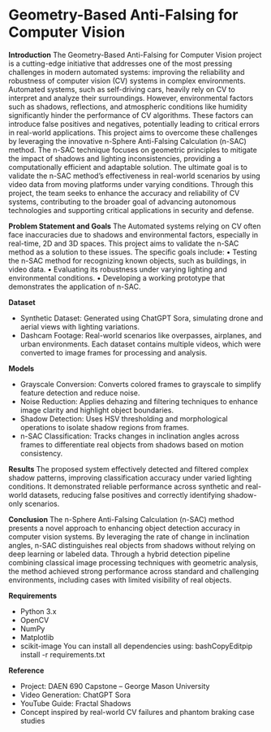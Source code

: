 # Geometry-Based Anti-Falsing for Computer Vision

**Introduction**
The Geometry-Based Anti-Falsing for Computer Vision project is a cutting-edge initiative that addresses one of the most pressing challenges in modern automated systems: improving the reliability and robustness of computer vision (CV) systems in complex environments. Automated systems, such as self-driving cars, heavily rely on CV to interpret and analyze their surroundings. However, environmental factors such as shadows, reflections, and atmospheric conditions like humidity significantly hinder the performance of CV algorithms. These factors can introduce false positives and negatives, potentially leading to critical errors in real-world applications.
This project aims to overcome these challenges by leveraging the innovative n-Sphere Anti-Falsing Calculation (n-SAC) method. The n-SAC technique focuses on geometric principles to mitigate the impact of shadows and lighting inconsistencies, providing a computationally efficient and adaptable solution. The ultimate goal is to validate the n-SAC method’s effectiveness in real-world scenarios by using video data from moving platforms under varying conditions. Through this project, the team seeks to enhance the accuracy and reliability of CV systems, contributing to the broader goal of advancing autonomous technologies and supporting critical applications in security and defense.

**Problem Statement and Goals**
The Automated systems relying on CV often face inaccuracies due to shadows and environmental factors, especially in real-time, 2D and 3D spaces. This project aims to validate the n-SAC method as a solution to these issues. The specific goals include:
•	Testing the n-SAC method for recognizing known objects, such as buildings, in video data.
•	Evaluating its robustness under varying lighting and environmental conditions.
•	Developing a working prototype that demonstrates the application of n-SAC.

**Dataset**
* Synthetic Dataset: Generated using ChatGPT Sora, simulating drone and aerial views with lighting variations.
* Dashcam Footage: Real-world scenarios like overpasses, airplanes, and urban environments.
Each dataset contains multiple videos, which were converted to image frames for processing and analysis.

**Models**
* Grayscale Conversion: Converts colored frames to grayscale to simplify feature detection and reduce noise.
* Noise Reduction: Applies dehazing and filtering techniques to enhance image clarity and highlight object boundaries.
* Shadow Detection: Uses HSV thresholding and morphological operations to isolate shadow regions from frames.
* n-SAC Classification: Tracks changes in inclination angles across frames to differentiate real objects from shadows based on motion consistency.

**Results**
The proposed system effectively detected and filtered complex shadow patterns, improving classification accuracy under varied lighting conditions. It demonstrated reliable performance across synthetic and real-world datasets, reducing false positives and correctly identifying shadow-only scenarios.

**Conclusion**
The n-Sphere Anti-Falsing Calculation (n-SAC) method presents a novel approach to enhancing object detection accuracy in computer vision systems. By leveraging the rate of change in inclination angles, n-SAC distinguishes real objects from shadows without relying on deep learning or labeled data. Through a hybrid detection pipeline combining classical image processing techniques with geometric analysis, the method achieved strong performance across standard and challenging environments, including cases with limited visibility of real objects.

**Requirements**
* Python 3.x
* OpenCV
* NumPy
* Matplotlib
* scikit-image
You can install all dependencies using:
bashCopyEditpip install -r requirements.txt

**Reference**
* Project: DAEN 690 Capstone – George Mason University
* Video Generation: ChatGPT Sora
* YouTube Guide: Fractal Shadows
* Concept inspired by real-world CV failures and phantom braking case studies
